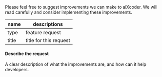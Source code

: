 

Please feel free to suggest improvements we can make to aiXcoder.  We will read carefully and consider implementing these improvements.

| name    | descriptions    |
| ---- | ---- |
| type    | feature request    |
| title    | title for this request    |



#### Describe the request

A clear description of what the improvements are,  and how can it help developers.



